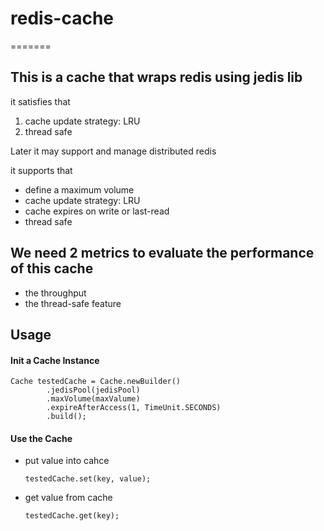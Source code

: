 # redis-cache
=======

## This is a cache that wraps redis using jedis lib

it satisfies that

1. cache update strategy: LRU
2. thread safe


Later it may support and manage distributed redis

it supports that

* define a maximum volume
* cache update strategy: LRU
* cache expires on write or last-read
* thread safe

## We need 2 metrics to evaluate the performance of this cache

* the throughput
* the thread-safe feature


## Usage

#### Init a Cache Instance

    Cache testedCache = Cache.newBuilder()
            .jedisPool(jedisPool)
            .maxVolume(maxValume)
            .expireAfterAccess(1, TimeUnit.SECONDS)
            .build();

#### Use the Cache
    
* put value into cahce


    `testedCache.set(key, value);`


* get value from cache


    `testedCache.get(key);`
